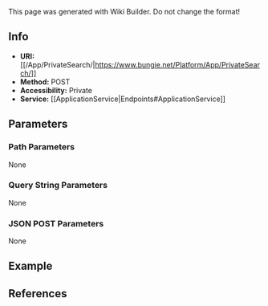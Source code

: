 <span class="wiki-builder">This page was generated with Wiki Builder. Do not change the format!</span>

## Info

* **URI:** [[/App/PrivateSearch/|https://www.bungie.net/Platform/App/PrivateSearch/]]
* **Method:** POST
* **Accessibility:** Private
* **Service:** [[ApplicationService|Endpoints#ApplicationService]]

## Parameters
### Path Parameters
None

### Query String Parameters
None

### JSON POST Parameters
None

## Example

## References
